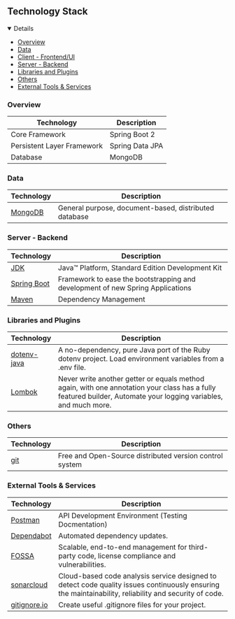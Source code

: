 ## Technology Stack

<details open="open">
	<ul>
		<li><a href="#overview">Overview</a></li>
		<li><a href="#data">Data</a></li>
		<li><a href="#client---frontend-ui">Client - Frontend/UI</a></li>
		<li><a href="#server---backend">Server - Backend</a></li>
		<li><a href="#libraries-and-plugins">Libraries and Plugins</a></li>
		<li><a href="#others">Others</a></li>
		<li><a href="#external-tools---services">External Tools &amp; Services</a></li>
	</ul>
</details>

### Overview

|Technology                |Description         |
|--------------------------|--------------------|
|Core Framework            |Spring Boot 2       |
|Persistent Layer Framework|Spring Data JPA     |
|Database                  |MongoDB             |

### Data

|                 Technology                                               |                              Description                        |
|--------------------------------------------------------------------------|-----------------------------------------------------------------|
|<a href="https://www.mongodb.com/">MongoDB</a>                            |General purpose, document-based, distributed database            |

### Server - Backend

|                                            Technology                                               |                              Description                                     |
|-----------------------------------------------------------------------------------------------------|------------------------------------------------------------------------------|
|<a href="http://www.oracle.com/technetwork/java/javase/downloads/jdk8-downloads-2133151.html">JDK</a>|Java™ Platform, Standard Edition Development Kit                              |
|<a href="https://spring.io/projects/spring-boot">Spring Boot</a>                                     |Framework to ease the bootstrapping and development of new Spring Applications|
|<a href="https://maven.apache.org/">Maven</a>                                                        |Dependency Management                                                         |

###  Libraries and Plugins

|                                      Technology                                               |                              Description                                                                                                                      |
|-----------------------------------------------------------------------------------------------|---------------------------------------------------------------------------------------------------------------------------------------------------------------|
|<a href="https://github.com/cdimascio/dotenv-java">dotenv-java</a>                             |A no-dependency, pure Java port of the Ruby dotenv project. Load environment variables from a .env file.                                                       |
|<a href="https://projectlombok.org/">Lombok</a>                                                |Never write another getter or equals method again, with one annotation your class has a fully featured builder, Automate your logging variables, and much more.|

### Others 

|                 Technology                                               |                              Description                                                                                  |
|--------------------------------------------------------------------------|---------------------------------------------------------------------------------------------------------------------------|
|<a href="https://git-scm.com/">git</a>                                    |Free and Open-Source distributed version control system                                                                    |

### External Tools & Services

|                                          Technology                                                              |                              Description                                                                                                                                     |
|------------------------------------------------------------------------------------------------------------------|------------------------------------------------------------------------------------------------------------------------------------------------------------------------------|
|<a href="https://www.getpostman.com/">Postman</a>                                                                 |API Development Environment (Testing Docmentation)                                                                                                                            |
|<a href="https://dependabot.com/">Dependabot</a>                                                                  |Automated dependency updates.                                                                                                                                                 |
|<a href="https://fossa.com/">FOSSA</a>                                                                            |Scalable, end-to-end management for third-party code, license compliance and vulnerabilities.                                                                                 |
|<a href="https://sonarcloud.io/dashboard?id=Spring-Boot-Framework_Spring-Boot-Application-Template">sonarcloud</a>|Cloud-based code analysis service designed to detect code quality issues continuously ensuring the maintainability, reliability and security of code.                         |
|<a href="https://www.toptal.com/developers/gitignore/api/java,eclipse,intellij">gitignore.io</a>                  |Create useful .gitignore files for your project.                                                                                                                              |
